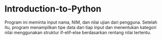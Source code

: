 # Introduction-to-Python
Program ini meminta input nama, NIM, dan nilai ujian dari pengguna. Setelah itu, program menampilkan tipe data dari tiap input dan menentukan kategori nilai menggunakan struktur if-elif-else berdasarkan rentang nilai tertentu.
